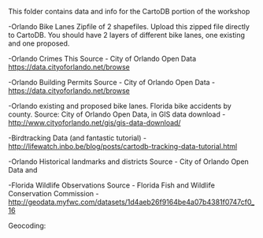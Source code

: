 This folder contains data and info for the CartoDB portion of the workshop

-Orlando Bike Lanes 
Zipfile of 2 shapefiles. Upload this zipped file directly to CartoDB. You should have 2 layers of different bike lanes, one existing and one proposed.

-Orlando Crimes
This
Source - City of Orlando Open Data https://data.cityoforlando.net/browse

-Orlando Building Permits
Source - City of Orlando Open Data - https://data.cityoforlando.net/browse

-Orlando existing and proposed bike lanes. Florida bike accidents by county. 
Source: City of Orlando Open Data, in GIS data download - http://www.cityoforlando.net/gis/gis-data-download/

-Birdtracking Data (and fantastic tutorial) - http://lifewatch.inbo.be/blog/posts/cartodb-tracking-data-tutorial.html

-Orlando Historical landmarks and districts
Source - City of Orlando Open Data and 

-Florida Wildlife Observations
Source - Florida Fish and Wildlife
Conservation Commission - http://geodata.myfwc.com/datasets/1d4aeb26f9164be4a07b4381f0747cf0_16

Geocoding:
